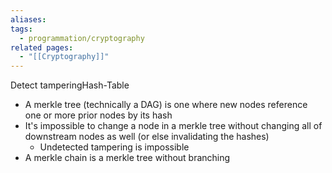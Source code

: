 ```yaml
---
aliases: 
tags:
  - programmation/cryptography
related pages:
  - "[[Cryptography]]"
---
```

Detect tamperingHash-Table

-   A merkle tree (technically a DAG) is one where new nodes reference one or more prior nodes by its hash
-   It's impossible to change a node in a merkle tree without changing all of downstream nodes as well (or else invalidating the hashes)
    -   Undetected tampering is impossible
-   A merkle chain is a merkle tree without branching